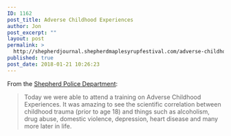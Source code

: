 ```yaml
---
ID: 1162
post_title: Adverse Childhood Experiences
author: Jon
post_excerpt: ""
layout: post
permalink: >
  http://shepherdjournal.shepherdmaplesyrupfestival.com/adverse-childhood-experiences
published: true
post_date: 2018-01-21 10:26:23
---
```

From the <a href="https://www.facebook.com/permalink.php?story_fbid=1796081417077085&amp;id=205632619455314">Shepherd Police Department</a>:
<blockquote>Today we were able to attend a training on Adverse Childhood Experiences. It was amazing to see the scientific correlation between childhood trauma (prior to age 18) and things such as alcoholism, drug abuse, domestic violence, depression, heart disease and many more later in life.</blockquote>